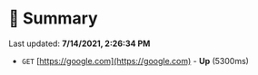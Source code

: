 # 📖 Summary
Last updated: **7/14/2021, 2:26:34 PM**

- `GET` [https://google.com](https://google.com) - **Up** (5300ms)
